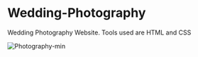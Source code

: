 

# Wedding-Photography
Wedding Photography Website. Tools used are HTML and CSS 

![Photography-min](https://user-images.githubusercontent.com/99597655/173568882-f181a21b-4bc0-465f-a802-fb9101773e65.png)
